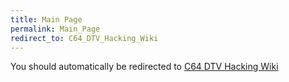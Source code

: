 ```yaml
---
title: Main Page
permalink: Main_Page
redirect_to: C64_DTV_Hacking_Wiki
---
```


You should automatically be redirected to [C64 DTV Hacking Wiki](C64_DTV_Hacking_Wiki)
